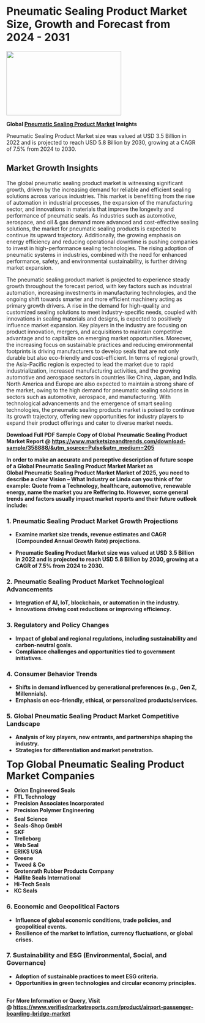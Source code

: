 <H1>Pneumatic Sealing Product Market Size, Growth and Forecast from 2024 - 2031</H1><img class="aligncenter size-medium wp-image-584254" src="https://thirdeyenews.in/wp-content/uploads/2024/09/Global-Market-Research-300x168.jpeg" alt="" width="300" height="168" /><p><strong>Global&nbsp;<a href="https://www.marketsizeandtrends.com/download-sample/358888/&amp;utm_source=Pulse&amp;utm_medium=205">Pneumatic Sealing Product Market</a> Insights</strong></p><p>Pneumatic Sealing Product Market size was valued at USD 3.5 Billion in 2022 and is projected to reach USD 5.8 Billion by 2030, growing at a CAGR of 7.5% from 2024 to 2030.</p><p><h2>Market Growth Insights</h2> <p>The global pneumatic sealing product market is witnessing significant growth, driven by the increasing demand for reliable and efficient sealing solutions across various industries. This market is benefitting from the rise of automation in industrial processes, the expansion of the manufacturing sector, and innovations in materials that improve the longevity and performance of pneumatic seals. As industries such as automotive, aerospace, and oil & gas demand more advanced and cost-effective sealing solutions, the market for pneumatic sealing products is expected to continue its upward trajectory. Additionally, the growing emphasis on energy efficiency and reducing operational downtime is pushing companies to invest in high-performance sealing technologies. The rising adoption of pneumatic systems in industries, combined with the need for enhanced performance, safety, and environmental sustainability, is further driving market expansion.</p> <p><strong></strong></p> <p>The pneumatic sealing product market is projected to experience steady growth throughout the forecast period, with key factors such as industrial automation, increasing investments in manufacturing technologies, and the ongoing shift towards smarter and more efficient machinery acting as primary growth drivers. A rise in the demand for high-quality and customized sealing solutions to meet industry-specific needs, coupled with innovations in sealing materials and designs, is expected to positively influence market expansion. Key players in the industry are focusing on product innovation, mergers, and acquisitions to maintain competitive advantage and to capitalize on emerging market opportunities. Moreover, the increasing focus on sustainable practices and reducing environmental footprints is driving manufacturers to develop seals that are not only durable but also eco-friendly and cost-efficient. In terms of regional growth, the Asia-Pacific region is expected to lead the market due to rapid industrialization, increased manufacturing activities, and the growing automotive and aerospace sectors in countries like China, Japan, and India. North America and Europe are also expected to maintain a strong share of the market, owing to the high demand for pneumatic sealing solutions in sectors such as automotive, aerospace, and manufacturing. With technological advancements and the emergence of smart sealing technologies, the pneumatic sealing products market is poised to continue its growth trajectory, offering new opportunities for industry players to expand their product offerings and cater to diverse market needs.</p> <p><strong></p><p><span class=""><strong>Download Full PDF Sample Copy of Global Pneumatic Sealing Product Market Report</strong> @ <a href="https://www.marketsizeandtrends.com/download-sample/358888/&amp;utm_source=Pulse&amp;utm_medium=205" target="_blank">https://www.marketsizeandtrends.com/download-sample/358888/&amp;utm_source=Pulse&amp;utm_medium=205</a></span></p><p>In order to make an accurate and perceptive description of future scope of a Global&nbsp;Pneumatic Sealing Product Market Market as Global&nbsp;Pneumatic Sealing Product Market Market of 2025, you need to describe a clear Vision &ndash; What Industry or Linda can you think of for example: Quote from a Technology, healthcare, automotive, renewable energy, name the market you are Reffering to. However, some general trends and factors usually impact market reports and their future outlook include:</p><h3>1.&nbsp;<strong>Pneumatic Sealing Product Market Growth Projections</strong></h3><ul><li>Examine market size trends, revenue estimates and CAGR (Compounded Annual Growth Rate) projections.</li><li><p>Pneumatic Sealing Product Market size was valued at USD 3.5 Billion in 2022 and is projected to reach USD 5.8 Billion by 2030, growing at a CAGR of 7.5% from 2024 to 2030.</p></li></ul><h3>2.&nbsp;<strong>Pneumatic Sealing Product Market Technological Advancements</strong></h3><ul><li>Integration of AI, IoT, blockchain, or automation in the industry.</li><li>Innovations driving cost reductions or improving efficiency.</li></ul><h3>3.&nbsp;<strong>Regulatory and Policy Changes</strong></h3><ul><li>Impact of global and regional regulations, including sustainability and carbon-neutral goals.</li><li>Compliance challenges and opportunities tied to government initiatives.</li></ul><h3>4.&nbsp;<strong>Consumer Behavior Trends</strong></h3><ul><li>Shifts in demand influenced by generational preferences (e.g., Gen Z, Millennials).</li><li>Emphasis on eco-friendly, ethical, or personalized products/services.</li></ul><h3>5.&nbsp;<strong>Global Pneumatic Sealing Product Market Competitive Landscape</strong></h3><ul><li>Analysis of key players, new entrants, and partnerships shaping the industry.</li><li>Strategies for differentiation and market penetration.</li></ul><p data-pm-slice="1 1 []"><span style="color: inherit; font-family: inherit; font-size: 25px;">Top Global Pneumatic Sealing Product Market Companies</span></p><div class="" data-test-id=""><p><li>Orion Engineered Seals</li><li> FTL Technology</li><li> Precision Associates Incorporated</li><li> Precision Polymer Engineering</li><li> Seal Science</li><li> Seals-Shop GmbH</li><li> SKF</li><li> Trelleborg</li><li> Web Seal</li><li> ERIKS USA</li><li> Greene</li><li> Tweed & Co</li><li> Grotenrath Rubber Products Company</li><li> Hallite Seals International</li><li> Hi-Tech Seals</li><li> KC Seals</li></p></div><h3>6.&nbsp;<strong>Economic and Geopolitical Factors</strong></h3><ul><li>Influence of global economic conditions, trade policies, and geopolitical events.</li><li>Resilience of the market to inflation, currency fluctuations, or global crises.</li></ul><h3>7.&nbsp;<strong>Sustainability and ESG (Environmental, Social, and Governance)</strong></h3><ul><li>Adoption of sustainable practices to meet ESG criteria.</li><li>Opportunities in green technologies and circular economy principles.</li></ul><h2><strong style="font-size: 14px;">For More Information or Query, Visit @&nbsp;</strong><a style="background-color: #ffffff; font-size: 14px;" href="https://www.marketsizeandtrends.com/report/pneumatic-sealing-product-market/" target="_blank">https://www.verifiedmarketreports.com/product/airport-passenger-boarding-bridge-market</a></h2>
